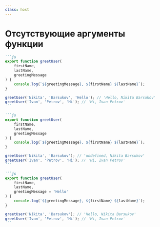 ```yaml
---
class: host
---
```


# Отсутствующие аргументы функции

````md magic-move
```js
export function greetUser(
    firstName,
    lastName,
    greetingMessage
) {
    console.log(`${greetingMessage}, ${firstName} ${lastName}`);
}

greetUser('Nikita', 'Barsukov', 'Hello'); // 'Hello, Nikita Barsukov'
greetUser('Ivan', 'Petrov', 'Hi'); // 'Hi, Ivan Petrov'
```

```js
export function greetUser(
    firstName,
    lastName,
    greetingMessage
) {
    console.log(`${greetingMessage}, ${firstName} ${lastName}`);
}

greetUser('Nikita', 'Barsukov'); // 'undefined, Nikita Barsukov'
greetUser('Ivan', 'Petrov', 'Hi'); // 'Hi, Ivan Petrov'
```

```js
export function greetUser(
    firstName,
    lastName,
    greetingMessage = 'Hello'
) {
    console.log(`${greetingMessage}, ${firstName} ${lastName}`);
}

greetUser('Nikita', 'Barsukov'); // 'Hello, Nikita Barsukov'
greetUser('Ivan', 'Petrov', 'Hi'); // 'Hi, Ivan Petrov'
```
````

<style>
.host {
    --slidev-code-font-size: 1.25rem;
    --slidev-code-line-height: 2rem;
}
</style>
